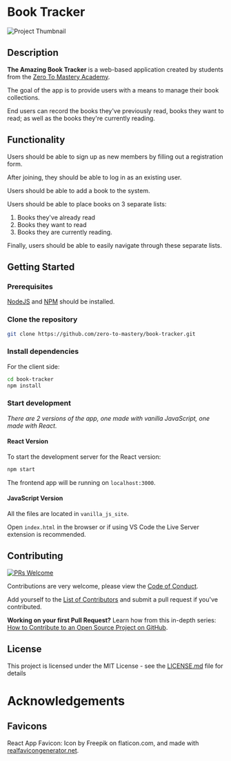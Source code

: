# Book Tracker

![Project Thumbnail](https://i.ibb.co/yhzRCG5/amazing-book-tracker-preview.jpg)

## Description

**The Amazing Book Tracker** is a web-based application created by students from the [Zero To Mastery Academy](https://zerotomastery.io/).

The goal of the app is to provide users with a means to manage their book collections.

End users can record the books they've previously read, books they want to read; as well as the books they're currently reading.

## Functionality

Users should be able to sign up as new members by filling out a registration form.

After joining, they should be able to log in as an existing user.

Users should be able to add a book to the system.

Users should be able to place books on 3 separate lists:

1. Books they've already read
2. Books they want to read
3. Books they are currently reading.

Finally, users should be able to easily navigate through these separate lists.

## Getting Started

### Prerequisites

[NodeJS](https://nodejs.org/en/) and [NPM](https://www.npmjs.com/) should be installed.

### Clone the repository

```sh
git clone https://github.com/zero-to-mastery/book-tracker.git
```

### Install dependencies

For the client side:

```sh
cd book-tracker
npm install
```

### Start development

_There are 2 versions of the app, one made with vanilla JavaScript, one made with React._

#### React Version

To start the development server for the React version:

```sh
npm start
```

The frontend app will be running on `localhost:3000`.

#### JavaScript Version

All the files are located in `vanilla_js_site`.

Open `index.html` in the browser or if using VS Code the Live Server extension is recommended.

## Contributing

[![PRs Welcome](https://img.shields.io/badge/PRs-welcome-brightgreen.svg?style=flat-square)](http://makeapullrequest.com)

Contributions are very welcome, please view the [Code of Conduct](CODE_OF_CONDUCT.md).

Add yourself to the [List of Contributors](CONTRIBUTORS.md) and submit a pull request if you've contributed.

**Working on your first Pull Request?** Learn how from this in-depth series: [How to Contribute to an Open Source Project on GitHub](https://egghead.io/series/how-to-contribute-to-an-open-source-project-on-github).

## License

This project is licensed under the MIT License - see the [LICENSE.md](LICENSE.md) file for details

# Acknowledgements

## Favicons

React App Favicon: Icon by Freepik on flaticon.com, and made with [realfavicongenerator.net](https://realfavicongenerator.net/).
